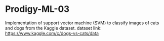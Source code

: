 # Prodigy-ML-03
Implementation of support vector machine (SVM) to classify images of cats and dogs from the Kaggle dataset.
dataset link:
https://www.kaggle.com/c/dogs-vs-cats/data
